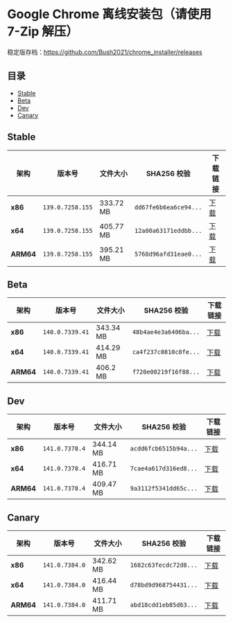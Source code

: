 # Google Chrome 离线安装包（请使用 7-Zip 解压）
稳定版存档：https://github.com/Bush2021/chrome_installer/releases

## 目录

- [Stable](#stable)
- [Beta](#beta)
- [Dev](#dev)
- [Canary](#canary)

## Stable

| 架构 | 版本号 | 文件大小 | SHA256 校验 | 下载链接 |
|------|--------|----------|-------------|----------|
| **x86** | `139.0.7258.155` | 333.72 MB | `dd67fe6b6ea6ce94...` | [下载](https://dl.google.com/release2/chrome/acbj57wq2k6dcqdfm67khvqhuasq_139.0.7258.155/139.0.7258.155_chrome_installer_uncompressed.exe) |
| **x64** | `139.0.7258.155` | 405.77 MB | `12a00a63171eddbb...` | [下载](https://dl.google.com/release2/chrome/ac3tly6emuya6wht2jjcdao4aubq_139.0.7258.155/139.0.7258.155_chrome_installer_uncompressed.exe) |
| **ARM64** | `139.0.7258.155` | 395.21 MB | `5768d96afd31eae0...` | [下载](https://dl.google.com/release2/chrome/ic5wmwmaa5tedqys5p462emclu_139.0.7258.155/139.0.7258.155_chrome_installer_uncompressed.exe) |

## Beta

| 架构 | 版本号 | 文件大小 | SHA256 校验 | 下载链接 |
|------|--------|----------|-------------|----------|
| **x86** | `140.0.7339.41` | 343.34 MB | `48b4ae4e3a6406ba...` | [下载](https://dl.google.com/release2/chrome/acp37icjnwu5owejbt7wt55zlrkq_140.0.7339.41/140.0.7339.41_chrome_installer_uncompressed.exe) |
| **x64** | `140.0.7339.41` | 414.29 MB | `ca4f237c0810c0fe...` | [下载](https://dl.google.com/release2/chrome/adwwdm5en2nlxq5v5ctlb7rix5xa_140.0.7339.41/140.0.7339.41_chrome_installer_uncompressed.exe) |
| **ARM64** | `140.0.7339.41` | 406.2 MB | `f720e00219f16f88...` | [下载](https://dl.google.com/release2/chrome/adjusr5xil6ji7udpzyuesgcpjcq_140.0.7339.41/140.0.7339.41_chrome_installer_uncompressed.exe) |

## Dev

| 架构 | 版本号 | 文件大小 | SHA256 校验 | 下载链接 |
|------|--------|----------|-------------|----------|
| **x86** | `141.0.7378.4` | 344.14 MB | `acdd6fcb6515b94a...` | [下载](https://dl.google.com/release2/chrome/lqr3hbgtzy4ibgyy5f2crqnroe_141.0.7378.4/141.0.7378.4_chrome_installer_uncompressed.exe) |
| **x64** | `141.0.7378.4` | 416.71 MB | `7cae4a617d316ed8...` | [下载](https://dl.google.com/release2/chrome/ccneb777lbesnuvoyxibq43d6q_141.0.7378.4/141.0.7378.4_chrome_installer_uncompressed.exe) |
| **ARM64** | `141.0.7378.4` | 409.47 MB | `9a3112f5341dd65c...` | [下载](https://dl.google.com/release2/chrome/achydx7cfitbqsnycrrw2g5z2m5q_141.0.7378.4/141.0.7378.4_chrome_installer_uncompressed.exe) |

## Canary

| 架构 | 版本号 | 文件大小 | SHA256 校验 | 下载链接 |
|------|--------|----------|-------------|----------|
| **x86** | `141.0.7384.0` | 342.62 MB | `1682c63fecdc72d8...` | [下载](https://dl.google.com/release2/chrome/a5ocbmhpbq3kh6xcnynj647ace_141.0.7384.0/141.0.7384.0_chrome_installer_uncompressed.exe) |
| **x64** | `141.0.7384.0` | 416.44 MB | `d78bd9d968754431...` | [下载](https://dl.google.com/release2/chrome/hjyqdj6gae4hv27354rfemxtxu_141.0.7384.0/141.0.7384.0_chrome_installer_uncompressed.exe) |
| **ARM64** | `141.0.7384.0` | 411.71 MB | `abd18cdd1eb85d63...` | [下载](https://dl.google.com/release2/chrome/ftrebegqrbpnyvom6eyxpsz24q_141.0.7384.0/141.0.7384.0_chrome_installer_uncompressed.exe) |

